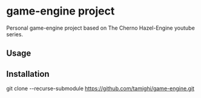 # game-engine project
Personal game-engine project based on The Cherno Hazel-Engine youtube series.


## Usage

## Installation
git clone --recurse-submodule https://github.com/tamighi/game-engine.git
